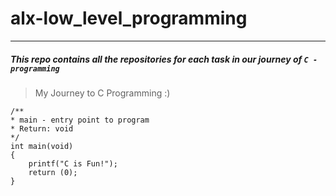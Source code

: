 # alx-low_level_programming
---
##### This repo contains all the *_repositories for each task_* in our journey of `C - programming`

> My Journey to C Programming :)

```
/**
* main - entry point to program
* Return: void
*/
int main(void)
{
	printf("C is Fun!");
	return (0);
}
```
